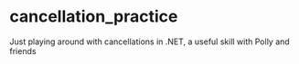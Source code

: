 # cancellation_practice
Just playing around with cancellations in .NET, a useful skill with Polly and friends
